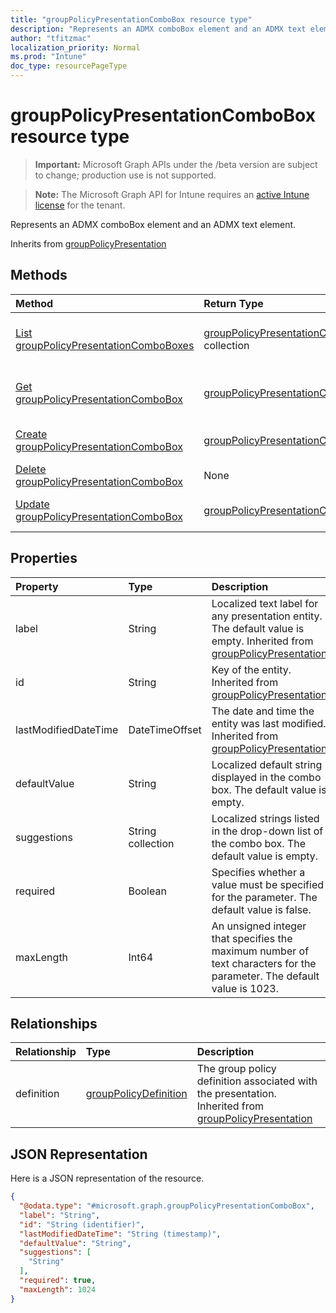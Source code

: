 ```yaml
---
title: "groupPolicyPresentationComboBox resource type"
description: "Represents an ADMX comboBox element and an ADMX text element."
author: "tfitzmac"
localization_priority: Normal
ms.prod: "Intune"
doc_type: resourcePageType
---
```


# groupPolicyPresentationComboBox resource type

> **Important:** Microsoft Graph APIs under the /beta version are subject to change; production use is not supported.

> **Note:** The Microsoft Graph API for Intune requires an [active Intune license](https://go.microsoft.com/fwlink/?linkid=839381) for the tenant.

Represents an ADMX comboBox element and an ADMX text element.


Inherits from [groupPolicyPresentation](../resources/intune-grouppolicy-grouppolicypresentation.md)

## Methods
|Method|Return Type|Description|
|:---|:---|:---|
|[List groupPolicyPresentationComboBoxes](../api/intune-grouppolicy-grouppolicypresentationcombobox-list.md)|[groupPolicyPresentationComboBox](../resources/intune-grouppolicy-grouppolicypresentationcombobox.md) collection|List properties and relationships of the [groupPolicyPresentationComboBox](../resources/intune-grouppolicy-grouppolicypresentationcombobox.md) objects.|
|[Get groupPolicyPresentationComboBox](../api/intune-grouppolicy-grouppolicypresentationcombobox-get.md)|[groupPolicyPresentationComboBox](../resources/intune-grouppolicy-grouppolicypresentationcombobox.md)|Read properties and relationships of the [groupPolicyPresentationComboBox](../resources/intune-grouppolicy-grouppolicypresentationcombobox.md) object.|
|[Create groupPolicyPresentationComboBox](../api/intune-grouppolicy-grouppolicypresentationcombobox-create.md)|[groupPolicyPresentationComboBox](../resources/intune-grouppolicy-grouppolicypresentationcombobox.md)|Create a new [groupPolicyPresentationComboBox](../resources/intune-grouppolicy-grouppolicypresentationcombobox.md) object.|
|[Delete groupPolicyPresentationComboBox](../api/intune-grouppolicy-grouppolicypresentationcombobox-delete.md)|None|Deletes a [groupPolicyPresentationComboBox](../resources/intune-grouppolicy-grouppolicypresentationcombobox.md).|
|[Update groupPolicyPresentationComboBox](../api/intune-grouppolicy-grouppolicypresentationcombobox-update.md)|[groupPolicyPresentationComboBox](../resources/intune-grouppolicy-grouppolicypresentationcombobox.md)|Update the properties of a [groupPolicyPresentationComboBox](../resources/intune-grouppolicy-grouppolicypresentationcombobox.md) object.|

## Properties
|Property|Type|Description|
|:---|:---|:---|
|label|String|Localized text label for any presentation entity. The default value is empty. Inherited from [groupPolicyPresentation](../resources/intune-grouppolicy-grouppolicypresentation.md)|
|id|String|Key of the entity. Inherited from [groupPolicyPresentation](../resources/intune-grouppolicy-grouppolicypresentation.md)|
|lastModifiedDateTime|DateTimeOffset|The date and time the entity was last modified. Inherited from [groupPolicyPresentation](../resources/intune-grouppolicy-grouppolicypresentation.md)|
|defaultValue|String|Localized default string displayed in the combo box. The default value is empty.|
|suggestions|String collection|Localized strings listed in the drop-down list of the combo box. The default value is empty.|
|required|Boolean|Specifies whether a value must be specified for the parameter. The default value is false.|
|maxLength|Int64|An unsigned integer that specifies the maximum number of text characters for the parameter. The default value is 1023.|

## Relationships
|Relationship|Type|Description|
|:---|:---|:---|
|definition|[groupPolicyDefinition](../resources/intune-grouppolicy-grouppolicydefinition.md)|The group policy definition associated with the presentation. Inherited from [groupPolicyPresentation](../resources/intune-grouppolicy-grouppolicypresentation.md)|

## JSON Representation
Here is a JSON representation of the resource.
<!-- {
  "blockType": "resource",
  "keyProperty": "id",
  "@odata.type": "microsoft.graph.groupPolicyPresentationComboBox"
}
-->
``` json
{
  "@odata.type": "#microsoft.graph.groupPolicyPresentationComboBox",
  "label": "String",
  "id": "String (identifier)",
  "lastModifiedDateTime": "String (timestamp)",
  "defaultValue": "String",
  "suggestions": [
    "String"
  ],
  "required": true,
  "maxLength": 1024
}
```




